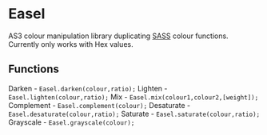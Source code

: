 Easel
=====

AS3 colour manipulation library duplicating [SASS](http://sass-lang.com) colour functions.  Currently only works with Hex values.

Functions
---------

Darken - <code>Easel.darken(colour,ratio);</code>
Lighten - <code>Easel.lighten(colour,ratio);</code>
Mix - <code>Easel.mix(colour1,colour2,\[weight\]);</code>
Complement - <code>Easel.complement(colour);</code>
Desaturate - <code>Easel.desaturate(colour,ratio);</code>
Saturate - <code>Easel.saturate(colour,ratio);</code>
Grayscale - <code>Easel.grayscale(colour);</code>

